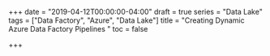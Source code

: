 +++
date = "2019-04-12T00:00:00-04:00"
draft = true
series = "Data Lake"
tags = ["Data Factory", "Azure", "Data Lake"]
title = "Creating Dynamic Azure Data Factory Pipelines "
toc = false

+++
